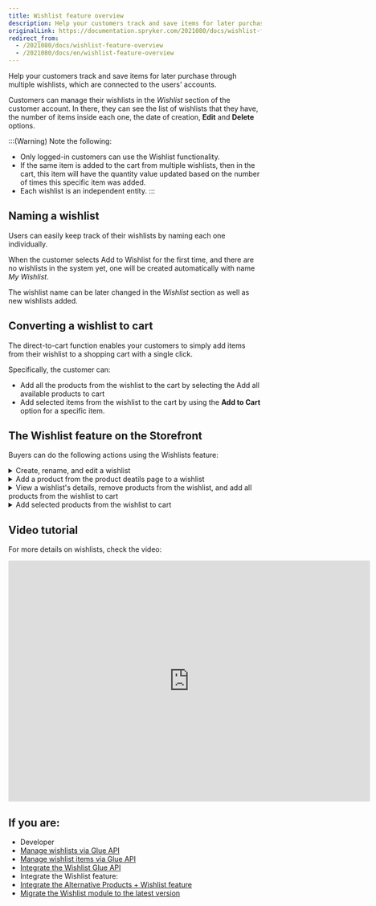 ```yaml
---
title: Wishlist feature overview
description: Help your customers track and save items for later purchase through multiple Wish Lists, which are connected to the users' accounts.
originalLink: https://documentation.spryker.com/2021080/docs/wishlist-feature-overview
redirect_from:
  - /2021080/docs/wishlist-feature-overview
  - /2021080/docs/en/wishlist-feature-overview
---
```


Help your customers track and save items for later purchase through multiple wishlists, which are connected to the users' accounts.

<!--- Customers can create one or multiple wishlists with different names, add products to them and transfer wishlists to carts (either the entire list, or a specific item from the list) --->

Customers can manage their wishlists in the *Wishlist* section of the customer account. In there, they can see the list of wishlists that they have, the number of items inside each one, the date of creation, **Edit** and **Delete** options. 

<!---Your users can add items from different lists to the cart.--->
:::(Warning)
Note the following:
* Only logged-in customers can use the Wishlist functionality.
* If the same item is added to the cart from multiple wishlists, then in the cart, this item will have the quantity value updated based on the number of times this specific item was added.
* Each wishlist is an independent entity.
:::


## Naming a wishlist 

Users can easily keep track of their wishlists by naming each one individually.

When the customer selects Add to Wishlist for the first time, and there are no wishlists in the system yet, one will be created automatically with name *My Wishlist*.

The wishlist name can be later changed in the *Wishlist* section as well as new wishlists added.

## Converting a wishlist to cart

The direct-to-cart function enables your customers to simply add items from their wishlist to a shopping cart with a single click.

Specifically, the customer can:

* Add all the products from the wishlist to the cart by selecting the Add all available products to cart
* Add selected items from the wishlist to the cart by using the **Add to Cart** option for a specific item.

<!--- ![Multiple wishlists](https://spryker.s3.eu-central-1.amazonaws.com/docs/Features/Wishlist/Multiple+Wishlists/multiple_wishlists.gif){height="" width=""}-->

## The Wishlist feature on the Storefront
Buyers can do the following actions using the Wishlists feature:
<details>
<summary>Create, rename, and edit a wishlist </summary>

![create-rename-delete-wishlist](https://spryker.s3.eu-central-1.amazonaws.com/docs/Features/Wishlist/Multiple+Wishlists/create-rename-delete-wishlist.gif){height="" width=""}

</details>

<details>
<summary>Add a product from the product deatils page to a wishlist</summary>

![add-product-from-product-details-page-to-wishlist](https://spryker.s3.eu-central-1.amazonaws.com/docs/Features/Wishlist/Multiple+Wishlists/add-product-from-product-details-page-to-wishlist.gif){height="" width=""}

</details>

<details>
<summary>View a wishlist's details, remove products from the wishlist, and add all products from the wishlist to cart</summary>

![view-details-remove-products-and-add-all-products-from-wishlist-to-cart](https://spryker.s3.eu-central-1.amazonaws.com/docs/Features/Wishlist/Multiple+Wishlists/view-details-remove-products-and-add-all-products-from-wishlist-to-cart.gif){height="" width=""}

</details>

<details>
<summary>Add selected products from the wishlist to cart</summary>

![add-selected-products-to-cart](https://spryker.s3.eu-central-1.amazonaws.com/docs/Features/Wishlist/Multiple+Wishlists/add-selected-items-to-cart.gif){height="" width=""}

</details>



## Video tutorial


For more details on wishlists, check the video:
<iframe src="https://spryker.wistia.com/medias/g7hzsa9xw7" title="Wishlists" allowtransparency="true" frameborder="0" scrolling="no" class="wistia_embed" name="wistia_embed" allowfullscreen="0" mozallowfullscreen="0" webkitallowfullscreen="0" oallowfullscreen="0" msallowfullscreen="0" width="720" height="480"></iframe>

## If you are:

<div class="mr-container">
    <div class="mr-list-container">
        <!-- col1 -->
        <div class="mr-col">
            <ul class="mr-list mr-list-green">
                <li class="mr-title">Developer</li>
                <!---<li><a href="https://documentation.spryker.com/docs/ht-adding-new-tag-for-comment" class="mr-link">Add a new tag for a comment</a></li>-->
                <li><a href="https://documentation.spryker.com/docs/managing-wishlists" class="mr-link">Manage wishlists via Glue API</a></li>
                <li><a href="https://documentation.spryker.com/docs/managing-wishlist-items" class="mr-link">Manage wishlist items via Glue API</a></li>
                <li><a href="https://documentation.spryker.com/docs/glue-api-wishlist-feature-integration" class="mr-link">Integrate the Wishlist Glue API</a></li>
                <li>Integrate the Wishlist feature:</li>
                <li><a href="https://documentation.spryker.com/docs/alternative-products-wishlist-feature-integration" class="mr-link">Integrate the Alternative Products + Wishlist feature</a></li>
                <li><a href="https://documentation.spryker.com/docs/mg-wishlist" class="mr-link">Migrate the Wishlist module to the latest version</a></li>
                </ul>
        </div>
 <!-- col3 -->
      </div>
</div>

